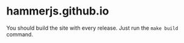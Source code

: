 # hammerjs.github.io

You should build the site with every release. Just run the `make build` command.
